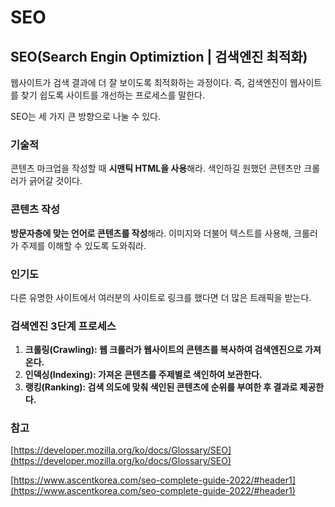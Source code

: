 # SEO

## SEO(Search Engin Optimiztion | 검색엔진 최적화)

웹사이트가 검색 결과에 더 잘 보이도록 최적화하는 과정이다. 즉, 검색엔진이 웹사이트를 찾기 쉽도록 사이트를 개선하는 프로세스를 말한다.



SEO는 세 가지 큰 방향으로 나눌 수 있다.

### **기술적**

콘텐츠 마크업을 작성할 때 **시맨틱 HTML을 사용**해라. 색인하길 원했던 콘텐츠만 크롤러가 긁어갈 것이다.

### **콘텐츠 작성**

**방문자층에 맞는 언어로 콘텐츠를 작성**해라. 이미지와 더불어 텍스트를 사용해, 크롤러가 주제를 이해할 수 있도록 도와줘라.

### **인기도**

다른 유명한 사이트에서 여러분의 사이트로 링크를 했다면 더 많은 트래픽을 받는다.



### 검색엔진 3단계 프로세스

1. **크롤링(Crawling): 웹 크롤러가 웹사이트의 콘텐츠를 복사하여 검색엔진으로 가져온다.**
2. **인덱싱(Indexing): 가져온 콘텐츠를 주제별로 색인하여 보관한다.**
3. **랭킹(Ranking): 검색 의도에 맞춰 색인된 콘텐츠에 순위를 부여한 후 결과로 제공한다.**



### 참고

[https://developer.mozilla.org/ko/docs/Glossary/SEO](https://developer.mozilla.org/ko/docs/Glossary/SEO)

[https://www.ascentkorea.com/seo-complete-guide-2022/#header1](https://www.ascentkorea.com/seo-complete-guide-2022/#header1)
